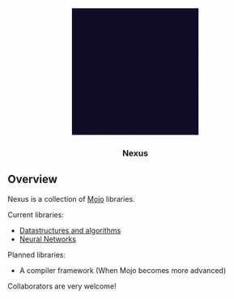<div align="center">
    <img src="Nexus.gif" alt="Logo" width="250" height="250">

  <h3 align="center">Nexus</h3>
</div>    

## Overview
Nexus is a collection of [Mojo](https://www.modular.com/max/mojo) libraries.  

Current libraries:

<!-- toc -->

- [Datastructures and algorithms](https://github.com/Mathprogrammer5/Nexus-DSA)
- [Neural Networks](https://github.com/Mathprogrammer5/NexusNet)

<!-- tocstop -->  

Planned libraries:

<!-- toc -->

* A compiler framework (When Mojo becomes more advanced)

<!-- tocstop -->  
  
  
Collaborators are very welcome!
